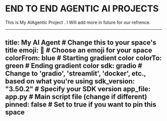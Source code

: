 
# END TO END AGENTIC AI PROJECTS

This is My AIAgentic Project . I Will add more in future for our refrence.

---
title: My AI Agent  # Change this to your space's title
emoji: 🚀  # Choose an emoji for your space
colorFrom: blue  # Starting gradient color
colorTo: green  # Ending gradient color
sdk: gradio  # Change to 'gradio', 'streamlit', 'docker', etc., based on what you're using
sdk_version: "3.50.2"  # Specify your SDK version
app_file: app.py  # Main script file (change if different)
pinned: false  # Set to true if you want to pin this space
---
